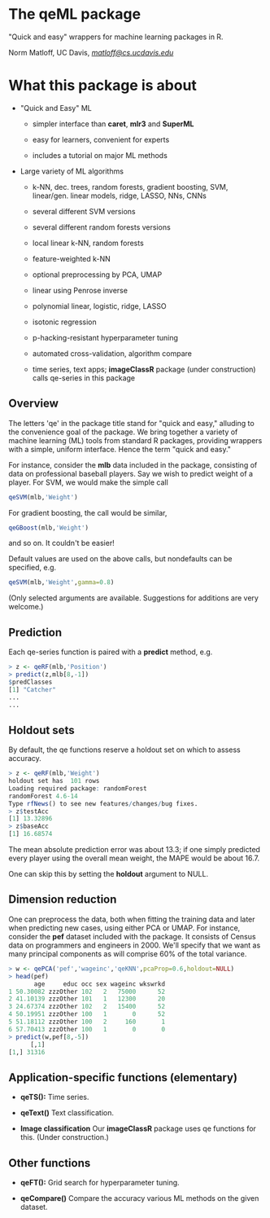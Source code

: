 # The qeML package

"Quick and easy" wrappers for machine learning packages in R.

Norm Matloff, UC Davis, *matloff@cs.ucdavis.edu*

# What this package is about

* "Quick and Easy" ML

    * simpler interface than **caret**, **mlr3** and **SuperML**

    * easy for learners, convenient for experts

    * includes a tutorial on major ML methods

* Large variety of ML algorithms

    * k-NN, dec. trees, random forests, gradient boosting,
      SVM, linear/gen. linear models, ridge, LASSO, NNs, CNNs

    * several different SVM versions

    * several different random forests versions

    * local linear k-NN, random forests

    * feature-weighted k-NN

    * optional preprocessing by PCA, UMAP

    * linear using Penrose inverse

    * polynomial linear, logistic, ridge, LASSO

    * isotonic regression

    * p-hacking-resistant hyperparameter tuning

    * automated cross-validation, algorithm compare

    * time series, text apps; **imageClassR** package (under
      construction) calls qe-series in this package

## Overview

The letters 'qe' in the package title stand for "quick and easy,"
alluding to the convenience goal of the package.  We bring together a
variety of machine learning (ML) tools from standard R packages,
providing wrappers with a simple, uniform interface.  Hence the term
"quick and easy."

For instance, consider the **mlb** data included in the package,
consisting of data on professional baseball players.  Say we wish to
predict weight of a player.  For SVM, we would make the simple call

``` r
qeSVM(mlb,'Weight')
```

For gradient boosting, the call would be similar,

``` r
qeGBoost(mlb,'Weight')
```

and so on.  It couldn't be easier!

Default values are used on the above calls, but nondefaults can be
specified, e.g.

``` r
qeSVM(mlb,'Weight',gamma=0.8)
```

(Only selected arguments are available.  Suggestions for additions are
very welcome.)

## Prediction

Each qe-series function is paired with a **predict** method, e.g.

``` r
> z <- qeRF(mlb,'Position')
> predict(z,mlb[8,-1])
$predClasses
[1] "Catcher"
...
...
```

## Holdout sets

By default, the qe functions reserve a holdout set on which to assess
accuracy.  

``` r
> z <- qeRF(mlb,'Weight')
holdout set has  101 rows
Loading required package: randomForest
randomForest 4.6-14
Type rfNews() to see new features/changes/bug fixes.
> z$testAcc
[1] 13.32896
> z$baseAcc
[1] 16.68574
```

The mean absolute prediction error was about 13.3; if one simply
predicted every player using the overall mean weight, the MAPE would be
about 16.7.

One can skip this by setting the **holdout** argument to NULL.

## Dimension reduction

One can preprocess the data, both when fitting the training data and
later when predicting new cases, using either PCA or UMAP.  For
instance, consider the **pef** dataset included with the package.  It
consists of Census data on programmers and engineers in 2000.  We'll
specify that we want as many principal components as will comprise 60%
of the total variance.

``` r
> w <- qePCA('pef','wageinc','qeKNN',pcaProp=0.6,holdout=NULL)
> head(pef)
       age     educ occ sex wageinc wkswrkd
1 50.30082 zzzOther 102   2   75000      52
2 41.10139 zzzOther 101   1   12300      20
3 24.67374 zzzOther 102   2   15400      52
4 50.19951 zzzOther 100   1       0      52
5 51.18112 zzzOther 100   2     160       1
6 57.70413 zzzOther 100   1       0       0
> predict(w,pef[8,-5])
      [,1]
[1,] 31316
```

## Application-specific functions (elementary)

* **qeTS():**  Time series.

* **qeText()**  Text classification.

* **Image classification**  Our **imageClassR** package uses qe
  functions for this.  (Under construction.)

## Other functions

* **qeFT():**  Grid search for hyperparameter tuning.

* **qeCompare()**  Compare the accuracy various ML methods on the given dataset.

